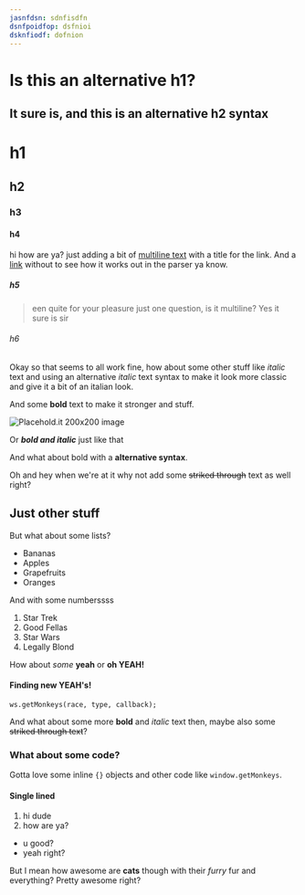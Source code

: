 ```yaml
---
jasnfdsn: sdnfisdfn
dsnfpoidfop: dsfnioi
dsknfiodf: dofnion
---
```



Is this an alternative h1?
=================

It sure is, and this is an alternative h2 syntax
---------------------------------------

# h1
## h2
### h3
#### h4

hi how are ya? just adding a bit of [multiline text](https://google.com?q=multiline%20text "Google homepage") with a title for the link. And a [link](https://google.com) without to see how it works out in the parser ya know.

##### h5

> een quite for your pleasure just one question, is it multiline? Yes it sure is sir

###### h6

Okay so that seems to all work fine, how about some other stuff like *italic* text and using an alternative _italic_ text syntax to make it look more classic and give it a bit of an italian look.

And some **bold** text to make it stronger and stuff.

![Placehold.it 200x200 image](http://placehold.it/200x200)

Or **_bold and italic_** just like that

And what about bold with a __alternative syntax__.

Oh and hey when we're at it why not add some ~~striked through~~ text as well right?

## Just other stuff

But what about some lists?

* Bananas
* Apples
* Grapefruits
* Oranges

And with some numberssss

1. Star Trek
2. Good Fellas
3. Star Wars
4. Legally Blond

How about *some* **yeah** or **oh YEAH!**

#### Finding new YEAH's!

```language-js
ws.getMonkeys(race, type, callback);
```

And what about some more **bold** and *italic* text then, maybe also some ~~striked through text~~?

### What about some code?

Gotta love some inline `{}` objects and other code like `window.getMonkeys`.

#### Single lined

1. hi dude
2. how are ya?

* u good?
* yeah right?

But I mean how awesome are **cats** though with their *furry* fur and everything?
Pretty awesome right?
